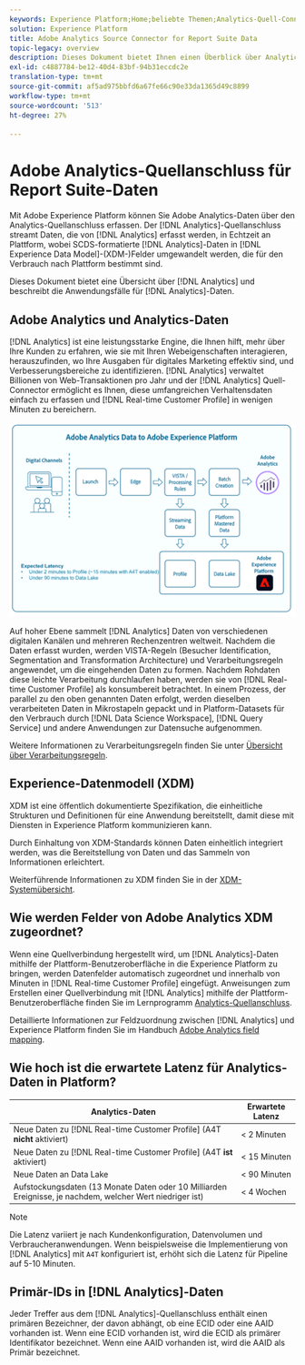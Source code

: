 ```yaml
---
keywords: Experience Platform;Home;beliebte Themen;Analytics-Quell-Connector;Analyse;Analytics
solution: Experience Platform
title: Adobe Analytics Source Connector for Report Suite Data
topic-legacy: overview
description: Dieses Dokument bietet Ihnen einen Überblick über Analytics und beschreibt die Anwendungsfälle für Analytics-Daten.
exl-id: c4887784-be12-40d4-83bf-94b31eccdc2e
translation-type: tm+mt
source-git-commit: af5ad975bbfd6a67fe66c90e33da1365d49c8899
workflow-type: tm+mt
source-wordcount: '513'
ht-degree: 27%

---
```


# Adobe Analytics-Quellanschluss für Report Suite-Daten

Mit Adobe Experience Platform können Sie Adobe Analytics-Daten über den Analytics-Quellanschluss erfassen. Der [!DNL Analytics]-Quellanschluss streamt Daten, die von [!DNL Analytics] erfasst werden, in Echtzeit an Plattform, wobei SCDS-formatierte [!DNL Analytics]-Daten in [!DNL Experience Data Model]-(XDM-)Felder umgewandelt werden, die für den Verbrauch nach Plattform bestimmt sind.

Dieses Dokument bietet eine Übersicht über [!DNL Analytics] und beschreibt die Anwendungsfälle für [!DNL Analytics]-Daten.

## Adobe Analytics und Analytics-Daten

[!DNL Analytics] ist eine leistungsstarke Engine, die Ihnen hilft, mehr über Ihre Kunden zu erfahren, wie sie mit Ihren Webeigenschaften interagieren, herauszufinden, wo Ihre Ausgaben für digitales Marketing effektiv sind, und Verbesserungsbereiche zu identifizieren. [!DNL Analytics] verwaltet Billionen von Web-Transaktionen pro Jahr und der  [!DNL Analytics] Quell-Connector ermöglicht es Ihnen, diese umfangreichen Verhaltensdaten einfach zu erfassen und  [!DNL Real-time Customer Profile] in wenigen Minuten zu bereichern.

![](./images/analytics-data-experience-platform.png)

Auf hoher Ebene sammelt [!DNL Analytics] Daten von verschiedenen digitalen Kanälen und mehreren Rechenzentren weltweit. Nachdem die Daten erfasst wurden, werden VISTA-Regeln (Besucher Identification, Segmentation and Transformation Architecture) und Verarbeitungsregeln angewendet, um die eingehenden Daten zu formen. Nachdem Rohdaten diese leichte Verarbeitung durchlaufen haben, werden sie von [!DNL Real-time Customer Profile] als konsumbereit betrachtet. In einem Prozess, der parallel zu den oben genannten Daten erfolgt, werden dieselben verarbeiteten Daten in Mikrostapeln gepackt und in Platform-Datasets für den Verbrauch durch [!DNL Data Science Workspace], [!DNL Query Service] und andere Anwendungen zur Datensuche aufgenommen.

Weitere Informationen zu Verarbeitungsregeln finden Sie unter [Übersicht über Verarbeitungsregeln](https://docs.adobe.com/content/help/de-DE/analytics/admin/admin-tools/processing-rules/processing-rules.html).

## Experience-Datenmodell (XDM)

XDM ist eine öffentlich dokumentierte Spezifikation, die einheitliche Strukturen und Definitionen für eine Anwendung bereitstellt, damit diese mit Diensten in Experience Platform kommunizieren kann.

Durch Einhaltung von XDM-Standards können Daten einheitlich integriert werden, was die Bereitstellung von Daten und das Sammeln von Informationen erleichtert.

Weiterführende Informationen zu XDM finden Sie in der [XDM-Systemübersicht](../../../xdm/home.md).

## Wie werden Felder von Adobe Analytics XDM zugeordnet?

Wenn eine Quellverbindung hergestellt wird, um [!DNL Analytics]-Daten mithilfe der Plattform-Benutzeroberfläche in die Experience Platform zu bringen, werden Datenfelder automatisch zugeordnet und innerhalb von Minuten in [!DNL Real-time Customer Profile] eingefügt. Anweisungen zum Erstellen einer Quellverbindung mit [!DNL Analytics] mithilfe der Plattform-Benutzeroberfläche finden Sie im Lernprogramm [Analytics-Quellanschluss](../../tutorials/ui/create/adobe-applications/analytics.md).

Detaillierte Informationen zur Feldzuordnung zwischen [!DNL Analytics] und Experience Platform finden Sie im Handbuch [Adobe Analytics field mapping](./mapping/analytics.md).

## Wie hoch ist die erwartete Latenz für Analytics-Daten in Platform?

| Analytics-Daten | Erwartete Latenz |
| -------------- | ---------------- |
| Neue Daten zu [!DNL Real-time Customer Profile] (A4T **nicht** aktiviert) | &lt; 2 Minuten |
| Neue Daten zu [!DNL Real-time Customer Profile] (A4T **ist** aktiviert) | &lt; 15 Minuten |
| Neue Daten an Data Lake | &lt; 90 Minuten |
| Aufstockungsdaten (13 Monate Daten oder 10 Milliarden Ereignisse, je nachdem, welcher Wert niedriger ist) | &lt; 4 Wochen |

>[!NOTE]
>
> Die Latenz variiert je nach Kundenkonfiguration, Datenvolumen und Verbraucheranwendungen. Wenn beispielsweise die Implementierung von [!DNL Analytics] mit `A4T` konfiguriert ist, erhöht sich die Latenz für Pipeline auf 5-10 Minuten.

## Primär-IDs in [!DNL Analytics]-Daten

Jeder Treffer aus dem [!DNL Analytics]-Quellanschluss enthält einen primären Bezeichner, der davon abhängt, ob eine ECID oder eine AAID vorhanden ist. Wenn eine ECID vorhanden ist, wird die ECID als primärer Identifikator bezeichnet. Wenn eine AAID vorhanden ist, wird die AAID als Primär bezeichnet.
